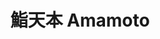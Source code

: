 ---
title: "鮨天本 Amamoto"
description: "鮨天本 Amamoto"
layout: shop
keywords:
  - 美食競賽
  - 台灣美食
  - 美食精選
datePublished: "2025-06-30"
dateModified: "2025-07-03"
city: "台北市"
district: "大安區"
address: "台北市大安區仁愛路四段371號"
phone: ""
geo: "25.038276830789098, 121.55468022592773"
google_map: "https://maps.app.goo.gl/hk5D1Ek4gYKsFXt67"
footinder: "https://footinder.com.tw/%E5%8F%B0%E5%8C%97%E5%B8%82%E5%A4%A7%E5%AE%89%E5%8D%80/105061/"
official: ""
award:
  - name: "500盤"
    year: "2024"
    entries:
      - dishes:
          - "鮟鱇魚肝最中餅"

---